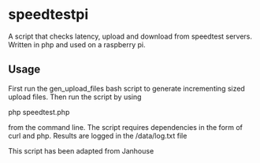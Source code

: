 # speedtestpi
A script that checks latency, upload and download from speedtest servers. Written in php and used on a raspberry pi.

## Usage

First run the gen_upload_files bash script to generate incrementing sized upload files. Then run the script by using 

php speedtest.php 

from the command line. The script requires dependencies in the form of curl and php. Results are logged in the /data/log.txt file

This script has been adapted from Janhouse
